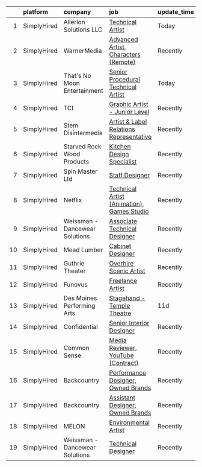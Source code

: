 

|    | platform    | company                        | job                                                                                                                                                     | update_time   | location            |
|---:|:------------|:-------------------------------|:--------------------------------------------------------------------------------------------------------------------------------------------------------|:--------------|:--------------------|
|  1 | SimplyHired | Allerion Solutions LLC         | [Technical Artist](https://www.simplyhired.com/job/xJE-RTxiDI3N-0pEhLL9rtelut8fnfMhO5N2fbq2Uf3bt9bcGHHZ8w?q=technical+artist)                           | Today         | Remote              |
|  2 | SimplyHired | WarnerMedia                    | [Advanced Artist, Characters (Remote)](https://www.simplyhired.com/job/oNLXYl-j1t7yJPOXWG2WLxSDYrRvmhumm4rR7qCWaI9SE7LRukXshg?q=technical+artist)       | Recently      | Kirkland, WA        |
|  3 | SimplyHired | That's No Moon Entertainment   | [Senior Procedural Technical Artist](https://www.simplyhired.com/job/nqbLwuuVj7I3fqSC8NSrVfL2zHUdr6y_4eRgmugEQ4Bnzy9x9_lMmw?q=technical+artist)         | Today         | Los Angeles, CA     |
|  4 | SimplyHired | TCI                            | [Graphic Artist - Junior Level](https://www.simplyhired.com/job/hupFkzUocufleZiazEtNFvDeq1D1CAcmGbh75gQoc5JuijZGej3YrA?q=technical+artist)              | Recently      | Remote +4 locations |
|  5 | SimplyHired | Stem Disintermedia             | [Artist & Label Relations Representative](https://www.simplyhired.com/job/t9JtpWeunVBwCg3MpkfRyLiW9esiYZtm9CUDnQQA-2KcOBtszHbyjg?q=technical+artist)    | Recently      | Remote              |
|  6 | SimplyHired | Starved Rock Wood Products     | [Kitchen Design Specialist](https://www.simplyhired.com/job/yGWoKdNMPLou_XMyvL0KIlJrkNcWPNxaBpB85Gx2L-M4RctrS8UoUg?q=technical+artist)                  | Recently      | Glenview, IL        |
|  7 | SimplyHired | Spin Master Ltd                | [Staff Designer](https://www.simplyhired.com/job/EjoxJ8DP3sDdHGBTqMLNI4mH2ITL5VoLVKtmOfEOQvspgvSZpiZ4Iw?q=technical+artist)                             | Recently      | Los Angeles, CA     |
|  8 | SimplyHired | Netflix                        | [Technical Artist (Animation), Games Studio](https://www.simplyhired.com/job/j2fPeX_mhMZMMg0wmXUn0u6Be0_85BV1lWWqvynAApJ3rG0LWnYqwg?q=technical+artist) | Recently      | Los Angeles, CA     |
|  9 | SimplyHired | Weissman - Dancewear Solutions | [Associate Technical Designer](https://www.simplyhired.com/job/nKLyV4uiSfeKrSwc13zURriHvEdy7zEXNSnWqgiMkKQXTOprYoXeYg?q=technical+artist)               | Recently      | St. Louis, MO       |
| 10 | SimplyHired | Mead Lumber                    | [Cabinet Designer](https://www.simplyhired.com/job/JOweUw_l3pDPsqtIg-3gorBXWYvW_IStT4VkQXlyHLdhruJ2QjvyDg?q=technical+artist)                           | Recently      | Kearney, NE         |
| 11 | SimplyHired | Guthrie Theater                | [Overhire Scenic Artist](https://www.simplyhired.com/job/nS534Ni_quwoLM_eY9_1NIiC91s8XKBhWON9mIPbmDW22HcD8dbjPw?q=technical+artist)                     | Recently      | Minneapolis, MN     |
| 12 | SimplyHired | Funovus                        | [Freelance Artist](https://www.simplyhired.com/job/wucjFvZG2JRNmwrYnLbwDVT3_DRVHLxMd8BzmWlUbytgTfm8cythdg?q=technical+artist)                           | Recently      | Remote              |
| 13 | SimplyHired | Des Moines Performing Arts     | [Stagehand - Temple Theatre](https://www.simplyhired.com/job/AH_FqrUdEUnRc0_raHEbrngs2MHdWLNI0rVFM_HiTUJ7OXWSOHfG7g?q=technical+artist)                 | 11d           | Des Moines, IA      |
| 14 | SimplyHired | Confidential                   | [Senior Interior Designer](https://www.simplyhired.com/job/_x9hU_KEuR2WN2UtQCrNQYYPEBbNoE2JVIYiXN0-2mistkEtceadyg?q=technical+artist)                   | Recently      | Milwaukee, WI       |
| 15 | SimplyHired | Common Sense                   | [Media Reviewer, YouTube (Contract)](https://www.simplyhired.com/job/QvKR49OnD5qw7GBhMd45MFsPzVyRstZxlv_CpLiZzfMcR2hgmOSbAg?q=technical+artist)         | Recently      | San Francisco, CA   |
| 16 | SimplyHired | Backcountry                    | [Performance Designer, Owned Brands](https://www.simplyhired.com/job/zbiQXEqkTay9dDC-Wif5em38O_jAZFmO9lTSRyaaUjBWykiSQzx9eQ?q=technical+artist)         | Recently      | Park City, UT       |
| 17 | SimplyHired | Backcountry                    | [Assistant Designer, Owned Brands](https://www.simplyhired.com/job/m9O3aXY5M93KUX0GzU8x_a6-Icu_FNw7Ldiitp_77lMiKRt2Czob5A?q=technical+artist)           | Recently      | Park City, UT       |
| 18 | SimplyHired | MELON                          | [Environmental Artist](https://www.simplyhired.com/job/TtBIPg7YOFwDAFctkWl7pdTyYs85lFsQJOzP6_0qOsLl6eCsLXgrKQ?q=technical+artist)                       | Recently      | Remote              |
| 19 | SimplyHired | Weissman - Dancewear Solutions | [Technical Designer](https://www.simplyhired.com/job/-WlrExIwz0fN_7GPwDXzeHZTjE1zpGAatQhb-bViXC2PFDUCUOmtbg?q=technical+artist)                         | Recently      | St. Louis, MO       |